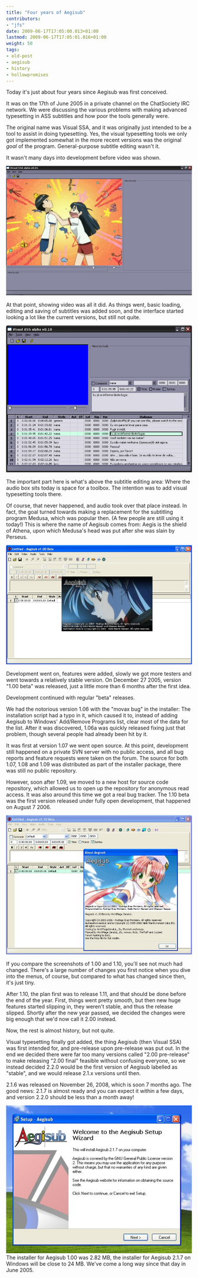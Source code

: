 ```yaml
---
title: "Four years of Aegisub"
contributors:
- "jfs"
date: 2009-06-17T17:05:00.013+01:00
lastmod: 2009-06-17T17:05:01.016+01:00
weight: 50
tags:
- old-post
- aegisub
- history
- hollowpromises
---
```

Today it's just about four years since Aegisub was first conceived.

It was on the 17th of June 2005 in a private channel on the ChatSociety IRC network. We were discussing the various problems with making advanced typesetting in ASS subtitles and how poor the tools generally were.

The original name was Visual SSA, and it was originally just intended to be a tool to assist in doing typesetting. Yes, the visual typesetting tools we only got implemented somewhat in the more recent versions was the original *goal* of the program. General-purpose subtitle editing wasn't it.

It wasn't many days into development before video was shown.

![](/img/blog/old/aegi_v001.png)

At that point, showing video was all it did. As things went, basic loading, editing and saving of subtitles was added soon, and the interface started looking a lot like the current versions, but still not quite.

![](/img/blog/old/aegi_v010.png)

The important part here is what's above the subtitle editing area: Where the audio box sits today is space for a toolbox. The intention was to add visual typesetting tools there.

Of course, that never happened, and audio took over that place instead. In fact, the goal turned towards making a replacement for the subtitling program Medusa, which was popular then. (A few people are still using it today!) This is where the name of Aegisub comes from: Aegis is the shield of Athena, upon which Medusa's head was put after she was slain by Perseus.

![](/img/blog/old/aegisub100.jpg)

Development went on, features were added, slowly we got more testers and went towards a relatively stable version. On December 27 2005, version "1.00 beta" was released, just a little more than 6 months after the first idea.

Development continued with regular "beta" releases.

We had the notorious version 1.06 with the "movax bug" in the installer: The installation script had a typo in it, which caused it to, instead of adding Aegisub to Windows' Add/Remove Programs list, clear most of the data for the list. After it was discovered, 1.06a was quickly released fixing just that problem, though several people had already been hit by it.

It was first at version 1.07 we went open source. At this point, development still happened on a private SVN server with no public access, and all bug reports and feature requests were taken on the forum. The source for both 1.07, 1.08 and 1.09 was distributed as part of the installer package, there was still no public repository.

However, soon after 1.09, we moved to a new host for source code repository, which allowed us to open up the repository for anonymous read access. It was also around this time we got a real bug tracker. The 1.10 beta was the first version released under fully open development, that happened on August 7 2006.

![](/img/blog/old/aegisub110.jpg)

If you compare the screenshots of 1.00 and 1.10, you'll see not much had changed. There's a large number of changes you first notice when you dive into the menus, of course, but compared to what has changed since then, it's just tiny.

After 1.10, the plan first was to release 1.11, and that should be done before the end of the year. First, things went pretty smooth, but then new huge features started slipping in, they weren't stable, and thus the release slipped. Shortly after the new year passed, we decided the changes were big enough that we'd now call it 2.00 instead.

Now, the rest is almost history, but not quite.

Visual typesetting finally got added, the thing Aegisub (then Visual SSA) was first intended for, and pre-release upon pre-release was put out. In the end we decided there were far too many versions called "2.00 pre-release" to make releasing "2.00 final" feasible without confusing everyone, so we instead decided 2.2.0 would be the first version of Aegisub labelled as "stable", and we would release 2.1.x versions until then.

2.1.6 was released on November 26, 2008, which is soon 7 months ago. The good news: 2.1.7 is almost ready and you can expect it within a few days, and version 2.2.0 should be less than a month away!

![](/img/blog/old/aegiinstaller.jpg)
The installer for Aegisub 1.00 was 2.82 MB, the installer for Aegisub 2.1.7 on Windows will be close to 24 MB. We've come a long way since that day in June 2005.


